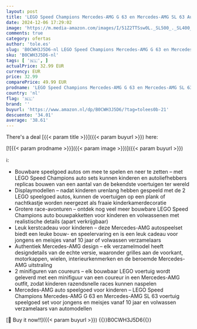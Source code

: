 ```yaml
---
layout: post
title: 'LEGO Speed Champions Mercedes-AMG G 63 en Mercedes-AMG SL 63 Auto Speelgoed voor Kinderen met 2 Automodellen en 2 Minifiguren van Coureurs  Rollenspel Kerstcadeau voor Jongens en Meisjes 76924'
date: 2024-12-06 17:29:02
image: 'https://m.media-amazon.com/images/I/51Z2TTSsw0L._SL500_._SL400_.jpg'
comments: true
category: ofertas
author: 'tole.es'
slug: 'B0CWH3J5D6-nl LEGO Speed Champions Mercedes-AMG G 63 en Mercedes-AMG SL...'
sku: 'B0CWH3J5D6-nl'
tags: [ '🇳🇱', ]
actualPrice: 32.99 EUR
currency: EUR
price: 32.99
comparePrice: 49.99 EUR
prodname: 'LEGO Speed Champions Mercedes-AMG G 63 en Mercedes-AMG SL 63 Auto Speelgoed voor Kinderen met 2 Automodellen en 2 Minifiguren van Coureurs  Rollenspel Kerstcadeau voor Jongens en Meisjes 76924'
country: 'nl'
flag: '🇳🇱'
brand: ''
buyurl: 'https://www.amazon.nl/dp/B0CWH3J5D6/?tag=tolees0b-21'
descuento: '34.01'
average: '38.61'
---
```


There's a deal [{{< param title >}}]({{< param buyurl >}})  here:

[![{{< param prodname >}}]({{< param image >}})]({{< param buyurl >}})

ℹ️:

- Bouwbare speelgoed autos om mee te spelen en neer te zetten – met LEGO Speed Champions auto sets kunnen kinderen en autoliefhebbers replicas bouwen van een aantal van de bekendste voertuigen ter wereld
- Displaymodellen – nadat kinderen urenlang hebben gespeeld met de 2 LEGO speelgoed autos, kunnen de voertuigen op een plank of nachtkastje worden neergezet als fraaie kinderkamerdecoratie
- Grotere race-avonturen – ontdek nog veel meer bouwbare LEGO Speed Champions auto bouwpakketten voor kinderen en volwassenen met realistische details (apart verkrijgbaar)
- Leuk kerstcadeau voor kinderen – deze Mercedes-AMG autospeelset biedt een leuke bouw- en speelervaring en is een leuk cadeau voor jongens en meisjes vanaf 10 jaar of volwassen verzamelaars
- Authentiek Mercedes-AMG design – elk verzamelmodel heeft designdetails van de echte versie, waaronder grilles aan de voorkant, motorkappen, wielen, interieurkenmerken en de beroemde Mercedes-AMG uitstraling
- 2 minifiguren van coureurs – elk bouwbaar LEGO voertuig wordt geleverd met een minifiguur van een coureur in een Mercedes-AMG outfit, zodat kinderen razendsnelle races kunnen naspelen
- Mercedes-AMG auto speelgoed voor kinderen – LEGO Speed Champions Mercedes-AMG G 63 en Mercedes-AMG SL 63 voertuig speelgoed set voor jongens en meisjes vanaf 10 jaar en volwassen verzamelaars van automodellen

[🛒 Buy it now!!]({{< param buyurl >}})
{{<world>}}B0CWH3J5D6{{</world>}}
